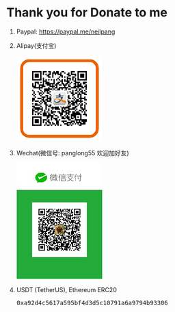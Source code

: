 

<h1>Thank you for Donate to me</h1>
<ol>
<li>Paypal: <a href="https://paypal.me/neilpang">https://paypal.me/neilpang</a></li>
<li>
<p>Alipay(支付宝)</p>
 <img src="./pay.png" width = "200" />
</li>

<li>
<p>Wechat(微信号: panglong55    欢迎加好友)</p>
 <img src="./wx.jpg" width = "200" />
</li>
 
 
<li>
<p>USDT (TetherUS), Ethereum ERC20 </p>
<pre>
0xa92d4c5617a595bf4d3d5c10791a6a9794b93306

</pre>
</li>
 
 
 
</ol>


